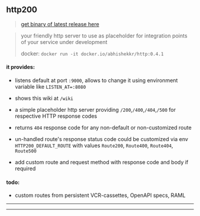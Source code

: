 ## http200

> [get binary of latest release here](https://github.com/abhishekkr/http200/releases/latest)

> your friendly http server to use as placeholder for integration points of your service under development
>
> docker: `docker run -it docker.io/abhishekkr/http:0.4.1`

#### it provides:

* listens default at port `:9000`, allows to change it using environment variable like `LISTEN_AT=:8080`

* shows this wiki at `/wiki`

* a simple placeholder http server providing `/200`,`/400`,`/404`,`/500` for respective HTTP response codes

* returns `404` response code for any non-default or non-customized route

* un-handled route's response status code could be customized via env `HTTP200_DEFAULT_ROUTE` with values `Route200`, `Route400`, `Route404`, `Route500`

* add custom route and request method with response code and body if required


#### todo:

* custom routes from persistent VCR-cassettes, OpenAPI specs, RAML

---
---
